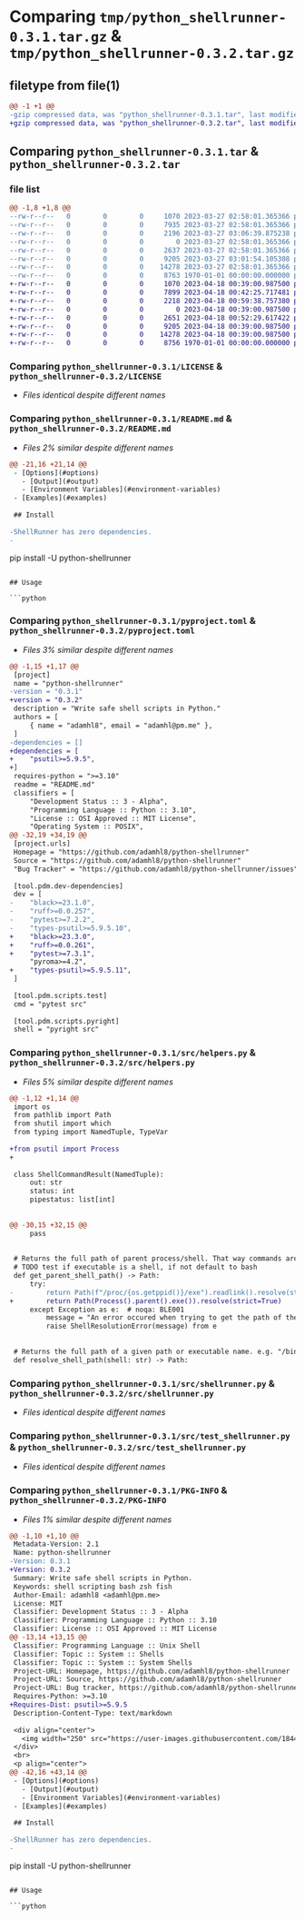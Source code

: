 # Comparing `tmp/python_shellrunner-0.3.1.tar.gz` & `tmp/python_shellrunner-0.3.2.tar.gz`

## filetype from file(1)

```diff
@@ -1 +1 @@
-gzip compressed data, was "python_shellrunner-0.3.1.tar", last modified: Mon Mar 27 03:06:39 2023, max compression
+gzip compressed data, was "python_shellrunner-0.3.2.tar", last modified: Tue Apr 18 00:59:38 2023, max compression
```

## Comparing `python_shellrunner-0.3.1.tar` & `python_shellrunner-0.3.2.tar`

### file list

```diff
@@ -1,8 +1,8 @@
--rw-r--r--   0        0        0     1070 2023-03-27 02:58:01.365366 python_shellrunner-0.3.1/LICENSE
--rw-r--r--   0        0        0     7935 2023-03-27 02:58:01.365366 python_shellrunner-0.3.1/README.md
--rw-r--r--   0        0        0     2196 2023-03-27 03:06:39.875238 python_shellrunner-0.3.1/pyproject.toml
--rw-r--r--   0        0        0        0 2023-03-27 02:58:01.365366 python_shellrunner-0.3.1/src/__init__.py
--rw-r--r--   0        0        0     2637 2023-03-27 02:58:01.365366 python_shellrunner-0.3.1/src/helpers.py
--rw-r--r--   0        0        0     9205 2023-03-27 03:01:54.105308 python_shellrunner-0.3.1/src/shellrunner.py
--rw-r--r--   0        0        0    14278 2023-03-27 02:58:01.365366 python_shellrunner-0.3.1/src/test_shellrunner.py
--rw-r--r--   0        0        0     8763 1970-01-01 00:00:00.000000 python_shellrunner-0.3.1/PKG-INFO
+-rw-r--r--   0        0        0     1070 2023-04-18 00:39:00.987500 python_shellrunner-0.3.2/LICENSE
+-rw-r--r--   0        0        0     7899 2023-04-18 00:42:25.717481 python_shellrunner-0.3.2/README.md
+-rw-r--r--   0        0        0     2218 2023-04-18 00:59:38.757380 python_shellrunner-0.3.2/pyproject.toml
+-rw-r--r--   0        0        0        0 2023-04-18 00:39:00.987500 python_shellrunner-0.3.2/src/__init__.py
+-rw-r--r--   0        0        0     2651 2023-04-18 00:52:29.617422 python_shellrunner-0.3.2/src/helpers.py
+-rw-r--r--   0        0        0     9205 2023-04-18 00:39:00.987500 python_shellrunner-0.3.2/src/shellrunner.py
+-rw-r--r--   0        0        0    14278 2023-04-18 00:39:00.987500 python_shellrunner-0.3.2/src/test_shellrunner.py
+-rw-r--r--   0        0        0     8756 1970-01-01 00:00:00.000000 python_shellrunner-0.3.2/PKG-INFO
```

### Comparing `python_shellrunner-0.3.1/LICENSE` & `python_shellrunner-0.3.2/LICENSE`

 * *Files identical despite different names*

### Comparing `python_shellrunner-0.3.1/README.md` & `python_shellrunner-0.3.2/README.md`

 * *Files 2% similar despite different names*

```diff
@@ -21,16 +21,14 @@
 - [Options](#options)
   - [Output](#output)
   - [Environment Variables](#environment-variables)
 - [Examples](#examples)
 
 ## Install
 
-ShellRunner has zero dependencies.
-
 ```
 pip install -U python-shellrunner
 ```
 
 ## Usage
 
 ```python
```

### Comparing `python_shellrunner-0.3.1/pyproject.toml` & `python_shellrunner-0.3.2/pyproject.toml`

 * *Files 3% similar despite different names*

```diff
@@ -1,15 +1,17 @@
 [project]
 name = "python-shellrunner"
-version = "0.3.1"
+version = "0.3.2"
 description = "Write safe shell scripts in Python."
 authors = [
     { name = "adamhl8", email = "adamhl@pm.me" },
 ]
-dependencies = []
+dependencies = [
+    "psutil>=5.9.5",
+]
 requires-python = ">=3.10"
 readme = "README.md"
 classifiers = [
     "Development Status :: 3 - Alpha",
     "Programming Language :: Python :: 3.10",
     "License :: OSI Approved :: MIT License",
     "Operating System :: POSIX",
@@ -32,19 +34,19 @@
 [project.urls]
 Homepage = "https://github.com/adamhl8/python-shellrunner"
 Source = "https://github.com/adamhl8/python-shellrunner"
 "Bug Tracker" = "https://github.com/adamhl8/python-shellrunner/issues"
 
 [tool.pdm.dev-dependencies]
 dev = [
-    "black>=23.1.0",
-    "ruff>=0.0.257",
-    "pytest>=7.2.2",
-    "types-psutil>=5.9.5.10",
+    "black>=23.3.0",
+    "ruff>=0.0.261",
+    "pytest>=7.3.1",
     "pyroma>=4.2",
+    "types-psutil>=5.9.5.11",
 ]
 
 [tool.pdm.scripts.test]
 cmd = "pytest src"
 
 [tool.pdm.scripts.pyright]
 shell = "pyright src"
```

### Comparing `python_shellrunner-0.3.1/src/helpers.py` & `python_shellrunner-0.3.2/src/helpers.py`

 * *Files 5% similar despite different names*

```diff
@@ -1,12 +1,14 @@
 import os
 from pathlib import Path
 from shutil import which
 from typing import NamedTuple, TypeVar
 
+from psutil import Process
+
 
 class ShellCommandResult(NamedTuple):
     out: str
     status: int
     pipestatus: list[int]
 
 
@@ -30,15 +32,15 @@
     pass
 
 
 # Returns the full path of parent process/shell. That way commands are executed using the same shell that invoked this script.
 # TODO test if executable is a shell, if not default to bash
 def get_parent_shell_path() -> Path:
     try:
-        return Path(f"/proc/{os.getppid()}/exe").readlink().resolve(strict=True)
+        return Path(Process().parent().exe()).resolve(strict=True)
     except Exception as e:  # noqa: BLE001
         message = "An error occured when trying to get the path of the parent shell."
         raise ShellResolutionError(message) from e
 
 
 # Returns the full path of a given path or executable name. e.g. "/bin/bash" or "bash"
 def resolve_shell_path(shell: str) -> Path:
```

### Comparing `python_shellrunner-0.3.1/src/shellrunner.py` & `python_shellrunner-0.3.2/src/shellrunner.py`

 * *Files identical despite different names*

### Comparing `python_shellrunner-0.3.1/src/test_shellrunner.py` & `python_shellrunner-0.3.2/src/test_shellrunner.py`

 * *Files identical despite different names*

### Comparing `python_shellrunner-0.3.1/PKG-INFO` & `python_shellrunner-0.3.2/PKG-INFO`

 * *Files 1% similar despite different names*

```diff
@@ -1,10 +1,10 @@
 Metadata-Version: 2.1
 Name: python-shellrunner
-Version: 0.3.1
+Version: 0.3.2
 Summary: Write safe shell scripts in Python.
 Keywords: shell scripting bash zsh fish
 Author-Email: adamhl8 <adamhl@pm.me>
 License: MIT
 Classifier: Development Status :: 3 - Alpha
 Classifier: Programming Language :: Python :: 3.10
 Classifier: License :: OSI Approved :: MIT License
@@ -13,14 +13,15 @@
 Classifier: Programming Language :: Unix Shell
 Classifier: Topic :: System :: Shells
 Classifier: Topic :: System :: System Shells
 Project-URL: Homepage, https://github.com/adamhl8/python-shellrunner
 Project-URL: Source, https://github.com/adamhl8/python-shellrunner
 Project-URL: Bug tracker, https://github.com/adamhl8/python-shellrunner/issues
 Requires-Python: >=3.10
+Requires-Dist: psutil>=5.9.5
 Description-Content-Type: text/markdown
 
 <div align="center">
   <img width="250" src="https://user-images.githubusercontent.com/1844269/226196799-402898d6-c363-4735-be23-57c0ba9e1035.png">
 </div>
 <br>
 <p align="center">
@@ -42,16 +43,14 @@
 - [Options](#options)
   - [Output](#output)
   - [Environment Variables](#environment-variables)
 - [Examples](#examples)
 
 ## Install
 
-ShellRunner has zero dependencies.
-
 ```
 pip install -U python-shellrunner
 ```
 
 ## Usage
 
 ```python
```

